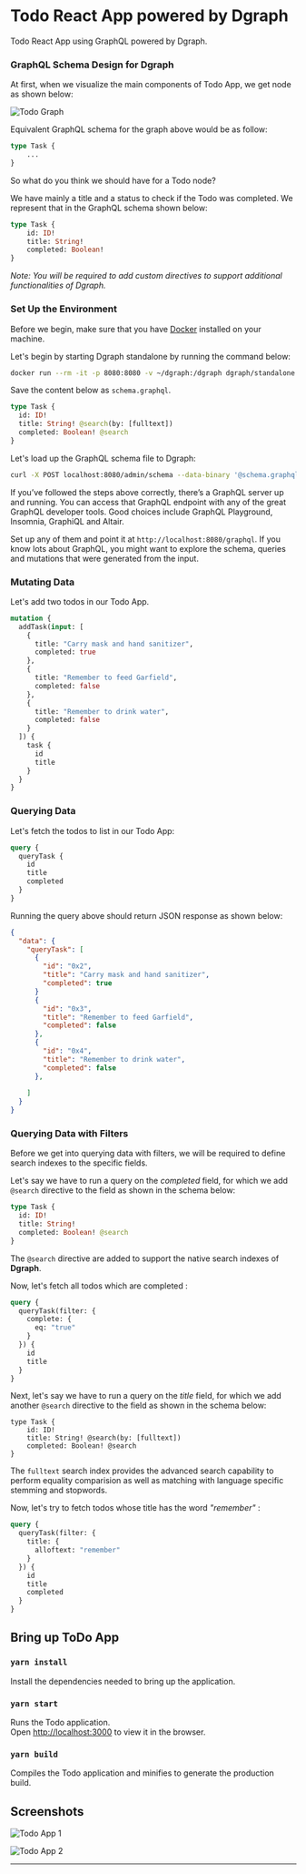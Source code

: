 # Todo React App powered by Dgraph

Todo React App using GraphQL powered by Dgraph.

### GraphQL Schema Design for Dgraph

At first, when we visualize the main components of Todo App, we get node as shown below:

![Todo Graph](./todo-graph.png)

Equivalent GraphQL schema for the graph above would be as follow:

```graphql
type Task {
    ...
}
```

So what do you think we should have for a Todo node?

We have mainly a title and a status to check if the Todo was completed.
We represent that in the GraphQL schema shown below:

```graphql
type Task {
    id: ID!
    title: String!
    completed: Boolean!
}
```

_Note: You will be required to add custom directives to support additional functionalities of Dgraph._

### Set Up the Environment

Before we begin, make sure that you have [Docker](https://docs.docker.com/install/)
installed on your machine.

Let's begin by starting Dgraph standalone by running the command below:

```bash
docker run --rm -it -p 8080:8080 -v ~/dgraph:/dgraph dgraph/standalone:v20.03.1
```

Save the content below as `schema.graphql`.

```graphql
type Task {
  id: ID!
  title: String! @search(by: [fulltext])
  completed: Boolean! @search
}
```

Let's load up the GraphQL schema file to Dgraph:

```bash
curl -X POST localhost:8080/admin/schema --data-binary '@schema.graphql'
```

If you’ve followed the steps above correctly, there’s a GraphQL server up and running.
You can access that GraphQL endpoint with any of the great GraphQL developer tools.
Good choices include GraphQL Playground, Insomnia, GraphiQL and Altair.

Set up any of them and point it at `http://localhost:8080/graphql`. If you know lots about GraphQL, you might want to explore the schema, queries and mutations that were generated from the input.

### Mutating Data

Let's add two todos in our Todo App.

```graphql
mutation {
  addTask(input: [
    {
      title: "Carry mask and hand sanitizer",
      completed: true
    },
    {
      title: "Remember to feed Garfield",
      completed: false
    },
    {
      title: "Remember to drink water",
      completed: false
    }
  ]) {
    task {
      id
      title
    }
  }
}
```

### Querying Data

Let's fetch the todos to list in our Todo App:

```graphql
query {
  queryTask {
    id
    title
    completed
  }
}
```

Running the query above should return JSON response as shown below:

```json
{
  "data": {
    "queryTask": [
      {
        "id": "0x2",
        "title": "Carry mask and hand sanitizer",
        "completed": true
      }
      {
        "id": "0x3",
        "title": "Remember to feed Garfield",
        "completed": false
      },
      {
        "id": "0x4",
        "title": "Remember to drink water",
        "completed": false
      },
      
    ]
  }
}
```

### Querying Data with Filters

Before we get into querying data with filters, we will be required
to define search indexes to the specific fields.

Let's say we have to run a query on the _completed_ field, for which
we add `@search` directive to the field as shown in the schema below:

```graphql
type Task {
  id: ID!
  title: String!
  completed: Boolean! @search
}
```

The `@search` directive are added to support the native search indexes of **Dgraph**.

Now, let's fetch all todos which are completed :

```graphql
query {
  queryTask(filter: {
    complete: {
      eq: "true"
    }
  }) {
    id
    title
  }
}
```

Next, let's say we have to run a query on the _title_ field, for which
we add another `@search` directive to the field as shown in the schema below:

```graph
type Task {
    id: ID!
    title: String! @search(by: [fulltext])
    completed: Boolean! @search
}
```

The `fulltext` search index provides the advanced search capability to perform equality
comparision as well as matching with language specific stemming and stopwords.

Now, let's try to fetch todos whose title has the word _"remember"_ :

```graphql
query {
  queryTask(filter: {
    title: {
      alloftext: "remember"
    }
  }) {
    id
    title
    completed
  }
}
```

## Bring up ToDo App

### `yarn install`

Install the dependencies needed to bring up the application.

### `yarn start`

Runs the Todo application.<br />
Open [http://localhost:3000](http://localhost:3000) to view it in the browser.

### `yarn build`

Compiles the Todo application and minifies to generate the production build.

## Screenshots

![Todo App 1](./todo-1.png)

![Todo App 2](./todo-2.png)

---
